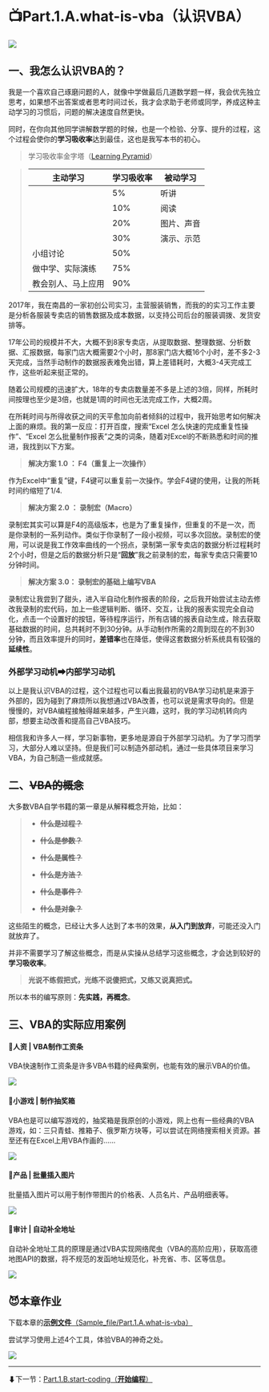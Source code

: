 
# 📺Part.1.A.what-is-vba（认识VBA）

![](https://xlsj.oss-cn-beijing.aliyuncs.com/wwc_pic/20200520175438.png)

## 一、我怎么认识VBA的？

我是一个喜欢自己琢磨问题的人，就像中学做最后几道数学题一样，我会优先独立思考，如果想不出答案或者思考时间过长，我才会求助于老师或同学，养成这种主动学习的习惯后，问题的解决速度自然更快。

同时，在你向其他同学讲解数学题的时候，也是一个检验、分享、提升的过程，这个过程会使你的**学习吸收率**达到最佳，这也是我写本书的初心。

> 学习吸收率金字塔（[Learning Pyramid](https://baike.baidu.com/item/%E5%AD%A6%E4%B9%A0%E9%87%91%E5%AD%97%E5%A1%94/9515094?fr=aladdin)）

> |主动学习 | 学习吸收率 | 被动学习|
> |--- | --- | --- |
> |  | 5% | 听讲 |
> |  | 10% | 阅读 |
> |  | 20% | 图片、声音 |
> |  | 30% | 演示、示范 |
> | 小组讨论 | 50% |  |
> | 做中学、实际演练 | 75% |  |
> | 教会别人、马上应用 | 90% |  |

2017年，我在南昌的一家初创公司实习，主营服装销售，而我的的实习工作主要是分析各服装专卖店的销售数据及成本数据，以支持公司后台的服装调拨、发货安排等。

17年公司的规模并不大，大概不到8家专卖店，从提取数据、整理数据、分析数据、汇报数据，每家门店大概需要2个小时，那8家门店大概16个小时，差不多2-3天完成，当然手动制作的数据报表难免出错，算上差错耗时，大概3-4天完成工作，这些听起来挺正常的。

随着公司规模的迅速扩大，18年的专卖店数量差不多是上述的3倍，同样，所耗时间按理也至少是3倍，也就是1周的时间也无法完成工作，大概2周。

在所耗时间与所得收获之间的天平愈加向前者倾斜的过程中，我开始思考如何解决上面的麻烦。我的第一反应：打开百度，搜索“Excel 怎么快速的完成重复性操作”、“Excel 怎么批量制作报表”之类的词条，随着对Excel的不断熟悉和时间的推进，我找到以下方案。

> **解决方案 1.0 ： F4（重复上一次操作）**

作为Excel中“重复”键，F4键可以重复前一次操作。学会F4键的使用，让我的所耗时间约缩短了1/4.

> **解决方案 2.0 ： 录制宏（Macro）**

录制宏其实可以算是F4的高级版本，也是为了重复操作，但重复的不是一次，而是你录制的一系列动作。类似于你录制了一段小视频，可以多次回放。录制宏的使用，可以说是我工作效率曲线的一个拐点，录制第一家专卖店的数据分析过程耗时2个小时，但是之后的数据分析只是“**回放**”我之前录制的宏，每家专卖店只需要10分钟时间。

> **解决方案 3.0： 录制宏的基础上编写VBA**

录制宏让我尝到了甜头，进入半自动化制作报表的阶段，之后我开始尝试主动去修改我录制的宏代码，加上一些逻辑判断、循环、交互，让我的报表实现完全自动化，点击一个设置好的按钮，等待程序运行，所有店铺的报表自动生成，除去获取基础数据的时间，总共耗时不到30分钟。从手动制作所需的2周到现在的不到30分钟，而且效率提升的同时，**差错率**也在降低，使得这套数据分析系统具有较强的**延续性**。

### 外部学习动机➡内部学习动机

以上是我认识VBA的过程，这个过程也可以看出我最初的VBA学习动机是来源于外部的，因为碰到了麻烦所以我想通过VBA改善，也可以说是需求导向的。但是慢慢的，对VBA编程接触得越来越多，产生兴趣，这时，我的学习动机转向内部，想要主动改善和提高自己VBA技巧。

相信我和许多人一样，学习新事物，更多地是源自于外部学习动机。为了学习而学习，大部分人难以坚持。但是我们可以制造外部动机，通过一些具体项目来学习VBA，为自己制造一些成就感。

## 二、~~VBA的概念~~

大多数VBA自学书籍的第一章是从解释概念开始，比如：

> - **~~什么是过程？~~**
> 
> - **~~什么是参数？~~**
> 
> - **~~什么是属性？~~**
> 
> - **~~什么是方法？~~**
> 
> - **~~什么是事件？~~**
> 
> - **~~什么是对象？~~**

这些陌生的概念，已经让大多人达到了本书的效果，**从入门到放弃**，可能还没入门就放弃了。

并非不需要学习了解这些概念，而是从实操从总结学习这些概念，才会达到较好的**学习吸收率**。

> **光说不练假把式，光练不说傻把式，又练又说真把式。**

所以本书的编写原则：**先实践，再概念**。

## 三、VBA的实际应用案例

####   🏓人资 | VBA制作工资条

VBA快速制作工资条是许多VBA书籍的经典案例，也能有效的展示VBA的价值。

![](https://xlsj.oss-cn-beijing.aliyuncs.com/wwc_pic/20200520175448.gif)

####     🏸小游戏 | 制作抽奖箱


VBA也是可以编写游戏的，抽奖箱是我原创的小游戏，网上也有一些经典的VBA游戏，如：三只青蛙、推箱子、俄罗斯方块等，可以尝试在网络搜索相关资源。甚至还有在Excel上用VBA作画的……

![](https://xlsj.oss-cn-beijing.aliyuncs.com/wwc_pic/20200520175452.gif)

####     🎾产品 | 批量插入图片

批量插入图片可以用于制作带图片的价格表、人员名片、产品明细表等。

![](https://xlsj.oss-cn-beijing.aliyuncs.com/wwc_pic/20200520175457.gif)

####     🎯审计 | 自动补全地址

自动补全地址工具的原理是通过VBA实现网络爬虫（VBA的高阶应用），获取高德地图API的数据，将不规范的发函地址规范化，补充省、市、区等信息。

![](https://xlsj.oss-cn-beijing.aliyuncs.com/wwc_pic/20200520175502.gif)

##   😈本章作业

下载本章的[**示例文件**（Sample_file/Part.1.A.what-is-vba）](Sample_file/Part.1.A.what-is-vba)

尝试学习使用上述4个工具，体验VBA的神奇之处。

![](https://xlsj.oss-cn-beijing.aliyuncs.com/wwc_pic/公众号名片.jpg)

- - -

⬇下一节：[Part.1.B.start-coding（**开始编程**）](Part.1.B.start-coding.md)

